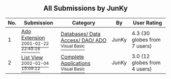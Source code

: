 ﻿<div align="center">

## All Submissions by JunKy

</div>

No.  | Submission | Category | By   | User Rating
---- | ---------- | -------- | ---- | -----------
1 | [Ado Extension<br /><sup>2001-02-22 22:45:16</sup>](https://github.com/Planet-Source-Code/junky-ado-extension__1-21233) | [Databases/ Data Access/ DAO/ ADO<br /><sup>Visual Basic</sup>](../ByCategory/databases-data-access-dao-ado__1-6.md) | JunKy | 4.3 (30 globes from 7 users)
2 | [List View<br /><sup>2002-02-04 15:09:12</sup>](https://github.com/Planet-Source-Code/junky-list-view__1-31500) | [Complete Applications<br /><sup>Visual Basic</sup>](../ByCategory/complete-applications__1-27.md) | JunKy | 3.0 (12 globes from 4 users)
